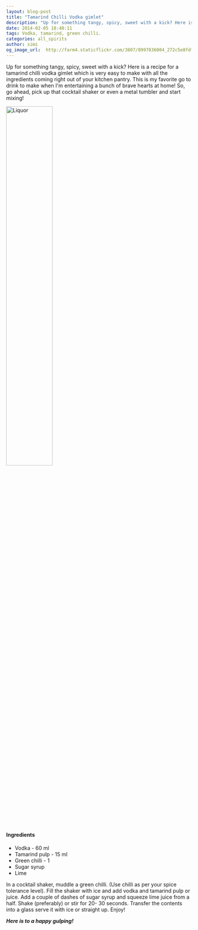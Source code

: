 ```yaml
---
layout: blog-post
title: "Tamarind Chilli Vodka gimlet"
description: "Up for something tangy, spicy, sweet with a kick? Here is a recipe for a tamarind chilli vodka gimlet which is very easy to make with all the ingredients coming right out of your kitchen pantry. This is my favorite go to drink to make when I'm entertaining a bunch of brave hearts at home! So, go ahead, pick up that cocktail shaker or even a metal tumbler and start mixing!."
date: 2014-02-05 18:48:11
tags: Vodka, tamarind, green chilli.
categories: all_spirits
author: simi
og_image_url:  http://farm4.staticflickr.com/3807/8997836004_272c5e8fdf_z.jpg
---
```


Up for something tangy, spicy, sweet with a kick? Here is a recipe for a tamarind chilli vodka gimlet which is very easy to make with all the ingredients coming right out of your kitchen pantry. This is my favorite go to drink to make when I'm entertaining a bunch of brave hearts at home! So, go ahead, pick up that cocktail shaker or even a metal tumbler and start mixing!

<img src="http://abitsnobby.files.wordpress.com/2012/02/tamarindo.jpg" alt="Liquor" width="50%"/>

#### Ingredients

* Vodka - 60 ml
* Tamarind pulp - 15 ml
* Green chilli - 1 
* Sugar syrup 
* Lime


In a cocktail shaker, muddle a green chilli. (Use chilli as per your spice tolerance level). Fill the shaker with ice and add vodka and tamarind pulp or juice. Add a couple of dashes of sugar syrup and squeeze lime juice from a half. Shake (preferably) or stir for 20- 30 seconds. Transfer the contents into a glass serve it with ice or straight up. Enjoy!

***Here is to a happy gulping!***
